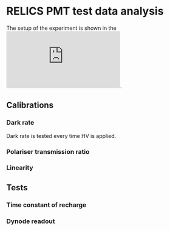 # RELICS PMT test data analysis

The setup of the experiment is shown in the 
![box diagram](https://github.com/Chocolirz/RELICS_PMT_Data_Analysis/blob/main/img/experiment_setup.pdf).

## Calibrations
### Dark rate
Dark rate is tested every time HV is applied. 
### Polariser transmission ratio
### Linearity
## Tests
### Time constant of recharge
### Dynode readout